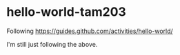 hello-world-tam203
==================

Following https://guides.github.com/activities/hello-world/

I'm still just following the above.
